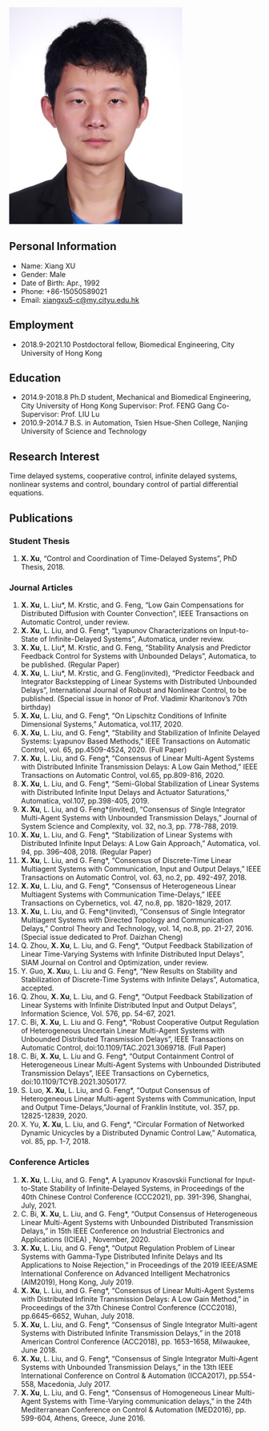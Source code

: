 ![Image](xu.jpg)

## Personal Information
- Name: Xiang XU
- Gender: Male
- Date of Birth: Apr., 1992
- Phone: +86-15050589021
- Email: xiangxu5-c@my.cityu.edu.hk

## Employment
- 2018.9-2021.10 Postdoctoral fellow, Biomedical Engineering, City University of Hong Kong

## Education
- 2014.9-2018.8 Ph.D student, Mechanical and Biomedical Engineering, City University of Hong Kong 
  Supervisor: Prof. FENG Gang Co-Supervisor: Prof. LIU Lu
- 2010.9-2014.7 B.S. in Automation, Tsien Hsue-Shen College, Nanjing University of Science and Technology

## Research Interest

Time delayed systems, cooperative control, infinite delayed systems, nonlinear systems and control, boundary control of partial differential equations.

## Publications

### Student Thesis
1. **X. Xu**, “Control and Coordination of Time-Delayed Systems”, PhD Thesis, 2018.

### Journal Articles
1. **X. Xu**, L. Liu*, M. Krstic, and G. Feng, “Low Gain Compensations for Distributed Diffusion with Counter Convection”, IEEE Transactions on Automatic Control, under review.
2. **X. Xu**, L. Liu, and G. Feng*, “Lyapunov Characterizations on Input-to-State of Infinite-Delayed Systems”, Automatica, under review.
3. **X. Xu**, L. Liu*, M. Krstic, and G. Feng, “Stability Analysis and Predictor Feedback Control for Systems with Unbounded Delays”, Automatica, to be published. (Regular Paper)
4. **X. Xu**, L. Liu*, M. Krstic, and G. Feng(invited), “Predictor Feedback and Integrator Backstepping of Linear Systems with Distributed Unbounded Delays”, International Journal of Robust and Nonlinear Control, to be published. (Special issue in honor of Prof. Vladimir Kharitonov’s 70th birthday)
5. **X. Xu**, L. Liu, and G. Feng*, “On Lipschitz Conditions of Infinite Dimensional Systems,” Automatica, vol.117, 2020.
6. **X. Xu**, L. Liu, and G. Feng*, “Stability and Stabilization of Infinite Delayed Systems: Lyapunov Based Methods,” IEEE Transactions on Automatic Control, vol. 65, pp.4509-4524, 2020. (Full Paper)
7. **X. Xu**, L. Liu, and G. Feng*, “Consensus of Linear Multi-Agent Systems with Distributed Infinite Transmission Delays: A Low Gain Method,” IEEE Transactions on Automatic Control, vol.65, pp.809-816, 2020.
8. **X. Xu**, L. Liu, and G. Feng*, “Semi-Global Stabilization of Linear Systems with Distributed Infinite Input Delays and Actuator Saturations,” Automatica, vol.107, pp.398-405, 2019.
9. **X. Xu**, L. Liu, and G. Feng*(invited), “Consensus of Single Integrator Multi-Agent Systems with Unbounded Transmission Delays,” Journal of System Science and Complexity, vol. 32, no.3, pp. 778-788, 2019.
10. **X. Xu**, L. Liu, and G. Feng*, “Stabilization of Linear Systems with Distributed Infinite Input Delays: A Low Gain Approach,” Automatica, vol. 94, pp. 396–408, 2018. (Regular Paper)
11. **X. Xu**, L. Liu, and G. Feng*, “Consensus of Discrete-Time Linear Multiagent Systems with Communication, Input and Output Delays,” IEEE Transactions on Automatic Control, vol. 63, no.2, pp. 492-497, 2018.
12. **X. Xu**, L. Liu, and G. Feng*, “Consensus of Heterogeneous Linear Multiagent Systems with Communication Time-Delays,” IEEE Transactions on Cybernetics, vol. 47, no.8, pp. 1820-1829, 2017.
13. **X. Xu**, L. Liu, and G. Feng*(invited), “Consensus of Single Integrator Multiagent Systems with Directed Topology and Communication Delays,” Control Theory and Technology, vol. 14, no.8, pp. 21-27, 2016. (Special issue dedicated to Prof. Daizhan Cheng)
14. Q. Zhou, **X. Xu**, L. Liu, and G. Feng*, “Output Feedback Stabilization of Linear Time-Varying Systems with Infinite Distributed Input Delays”, SIAM Journal on Control and Optimization, under review.
15. Y. Guo, **X. Xu**u, L. Liu and G. Feng*, “New Results on Stability and Stabilization of Discrete-Time Systems with Infinite Delays”, Automatica, accepted.
16. Q. Zhou, **X. Xu**, L. Liu, and G. Feng*, “Output Feedback Stabilization of Linear Systems with Infinite Distributed Input and Output Delays”, Information Science, Vol. 576, pp. 54-67, 2021.
17. C. Bi, **X. Xu**, L. Liu and G. Feng*, “Robust Cooperative Output Regulation of Heterogeneous Uncertain Linear Multi-Agent Systems with Unbounded Distributed Transmission Delays”, IEEE Transactions on Automatic Control, doi:10.1109/TAC.2021.3069718. (Full Paper)
18. C. Bi, **X. Xu**, L. Liu and G. Feng*, “Output Containment Control of Heterogeneous Linear Multi-Agent Systems with Unbounded Distributed Transmission Delays”, IEEE Transactions on Cybernetics, doi:10.1109/TCYB.2021.3050177.
19. S. Luo, **X. Xu**, L. Liu, and G. Feng*, “Output Consensus of Heterogeneous Linear Multi-agent Systems with Communication, Input and Output Time-Delays,”Journal of Franklin Institute, vol. 357, pp. 12825-12839, 2020.
20. X. Yu, **X. Xu**, L. Liu, and G. Feng*, “Circular Formation of Networked Dynamic Unicycles by a Distributed Dynamic Control Law,” Automatica, vol. 85, pp. 1-7, 2018.

### Conference Articles
1. **X. Xu**, L. Liu, and G. Feng*, A Lyapunov Krasovskii Functional for Input-to-State Stability of Infinite-Delayed Systems, in Proceedings of the 40th Chinese Control Conference (CCC2021), pp. 391-396, Shanghai, July, 2021.
2. C. Bi, **X. Xu**, L. Liu, and G. Feng*, “Output Consensus of Heterogeneous Linear Multi-Agent Systems with Unbounded Distributed Transmission Delays,” in 15th IEEE Conference on Industrial Electronics and Applications (ICIEA) , November, 2020.
3. **X. Xu**, L. Liu, and G. Feng*, “Output Regulation Problem of Linear Systems with Gamma-Type Distributed Infinite Delays and Its Applications to Noise Rejection,” in Proceedings of the 2019 IEEE/ASME International Conference on Advanced Intelligent Mechatronics (AIM2019), Hong Kong, July 2019.
4. **X. Xu**, L. Liu, and G. Feng*, “Consensus of Linear Multi-Agent Systems with Distributed Infinite Transmission Delays: A Low Gain Method,” in Proceedings of the 37th Chinese Control Conference (CCC2018), pp.6645–6652, Wuhan, July 2018.
5. **X. Xu**, L. Liu, and G. Feng*, “Consensus of Single Integrator Multi-agent Systems with Distributed Infinite Transmission Delays,” in the 2018 American Control Conference (ACC2018), pp. 1653–1658, Milwaukee, June 2018.
6. **X. Xu**, L. Liu, and G. Feng*, “Consensus of Single Integrator Multi-Agent Systems with Unbounded Transmission Delays,” in the 13th IEEE International Conference on Control & Automation (ICCA2017), pp.554-558, Macedonia, July 2017.
7. **X. Xu**, L. Liu, and G. Feng*, “Consensus of Homogeneous Linear Multi-Agent Systems with Time-Varying communication delays,” in the 24th Mediterranean Conference on Control & Automation (MED2016), pp. 599-604, Athens, Greece, June 2016.
